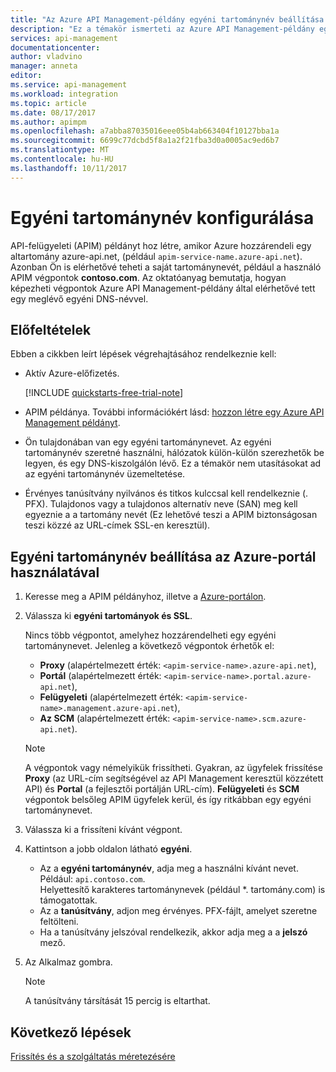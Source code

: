 ```yaml
---
title: "Az Azure API Management-példány egyéni tartománynév beállítása |} Microsoft Docs"
description: "Ez a témakör ismerteti az Azure API Management-példány egyéni tartománynév beállítása."
services: api-management
documentationcenter: 
author: vladvino
manager: anneta
editor: 
ms.service: api-management
ms.workload: integration
ms.topic: article
ms.date: 08/17/2017
ms.author: apimpm
ms.openlocfilehash: a7abba87035016eee05b4ab663404f10127bba1a
ms.sourcegitcommit: 6699c77dcbd5f8a1a2f21fba3d0a0005ac9ed6b7
ms.translationtype: MT
ms.contentlocale: hu-HU
ms.lasthandoff: 10/11/2017
---
```

# <a name="configure-a-custom-domain-name"></a>Egyéni tartománynév konfigurálása 

API-felügyeleti (APIM) példányt hoz létre, amikor Azure hozzárendeli egy altartomány azure-api.net, (például `apim-service-name.azure-api.net`). Azonban Ön is elérhetővé teheti a saját tartománynevét, például a használó APIM végpontok **contoso.com**. Az oktatóanyag bemutatja, hogyan képezheti végpontok Azure API Management-példány által elérhetővé tett egy meglévő egyéni DNS-névvel.


## <a name="prerequisites"></a>Előfeltételek

Ebben a cikkben leírt lépések végrehajtásához rendelkeznie kell:

+ Aktív Azure-előfizetés.

    [!INCLUDE [quickstarts-free-trial-note](../../includes/quickstarts-free-trial-note.md)]

+ APIM példánya. További információkért lásd: [hozzon létre egy Azure API Management példányt](get-started-create-service-instance.md).
+ Ön tulajdonában van egy egyéni tartománynevet. Az egyéni tartománynév szeretné használni, hálózatok külön-külön szerezhetők be legyen, és egy DNS-kiszolgálón lévő. Ez a témakör nem utasításokat ad az egyéni tartománynév üzemeltetése.
+ Érvényes tanúsítvány nyilvános és titkos kulccsal kell rendelkeznie (. PFX). Tulajdonos vagy a tulajdonos alternatív neve (SAN) meg kell egyeznie a a tartomány nevét (Ez lehetővé teszi a APIM biztonságosan teszi közzé az URL-címek SSL-en keresztül).

## <a name="use-the-azure-portal-to-set-a-custom-domain-name"></a>Egyéni tartománynév beállítása az Azure-portál használatával

1. Keresse meg a APIM példányhoz, illetve a [Azure-portálon](https://portal.azure.com/).
2. Válassza ki **egyéni tartományok és SSL**.
    
    Nincs több végpontot, amelyhez hozzárendelheti egy egyéni tartománynevet. Jelenleg a következő végpontok érhetők el: 
    + **Proxy** (alapértelmezett érték: `<apim-service-name>.azure-api.net`), 
    + **Portál** (alapértelmezett érték: `<apim-service-name>.portal.azure-api.net`),     
    + **Felügyeleti** (alapértelmezett érték: `<apim-service-name>.management.azure-api.net`), 
    + **Az SCM** (alapértelmezett érték: `<apim-service-name>.scm.azure-api.net`).

    >[!NOTE]
    > A végpontok vagy némelyikük frissítheti. Gyakran, az ügyfelek frissítése **Proxy** (az URL-cím segítségével az API Management keresztül közzétett API) és **Portal** (a fejlesztői portálján URL-cím). **Felügyeleti** és **SCM** végpontok belsőleg APIM ügyfelek kerül, és így ritkábban egy egyéni tartománynevet.
3. Válassza ki a frissíteni kívánt végpont. 
4. Kattintson a jobb oldalon látható **egyéni**.

    + Az a **egyéni tartománynév**, adja meg a használni kívánt nevet. Például: `api.contoso.com`. <br/>Helyettesítő karakteres tartománynevek (például *. tartomány.com) is támogatottak.
    + Az a **tanúsítvány**, adjon meg érvényes. PFX-fájlt, amelyet szeretne feltölteni. 
    + Ha a tanúsítvány jelszóval rendelkezik, akkor adja meg a a **jelszó** mező.
1. Az Alkalmaz gombra.

    >[!NOTE]
    >A tanúsítvány társítását 15 percig is eltarthat.

## <a name="next-steps"></a>Következő lépések

[Frissítés és a szolgáltatás méretezésére](upgrade-and-scale.md)